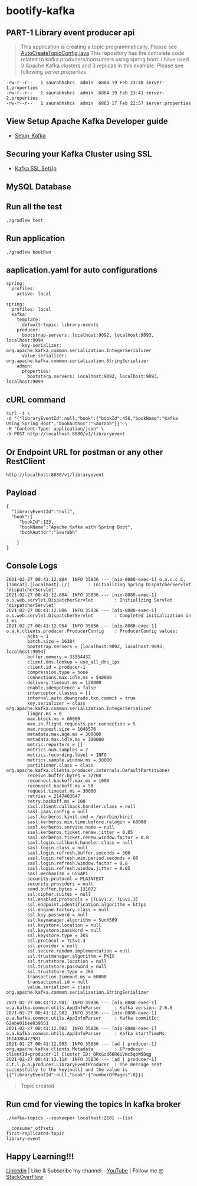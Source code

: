 # bootify-kafka

## PART-1 Library event producer api
> This application is creating a topic programmatically. Please see [AutoCreateTopicConfig.java](https://github.com/saurabhshcs/apache-kafka-learning/blob/main/library-producer-api/src/main/java/com/techsharezone/library/producer/api/config/AutoCreateTopicConfig.java)
> This repository has the complete code related to kafka producers/consumers using spring boot.
> I have used 3 Apache Kafka clusters and 3 replicas in this example. 
> Please see following server.properties

```
-rw-r--r--   1 saurabhshcs  admin  6864 19 Feb 23:40 server-1.properties
-rw-r--r--   1 saurabhshcs  admin  6864 19 Feb 23:41 server-2.properties
-rw-r--r--   1 saurabhshcs  admin  6863 17 Feb 22:57 server.properties
```

## View Setup Apache Kafka Developer guide

- [Setup-Kafka](https://github.com/saurabhshcs/apache-kafka-developer-guide/blob/main/README.md)

## Securing your Kafka Cluster using SSL

- [Kafka SSL SetUp](https://github.com/saurabhshcs/apache-kafka-developer-guide/blob/main/Kafka_Security_config.md)

## MySQL Database

## Run all the test 

`
./gradlew test
`

## Run application
`
./gradlew bootRun
`

## aaplication.yaml for auto configurations

```
spring:
  profiles:
    active: local
    
spring:
  profiles: local
  kafka:
    template:
      default-topic: library-events
    producer:
      bootstrap-servers: localhost:9092, localhost:9093, localhost:9094
      key-serializer: org.apache.kafka.common.serialization.IntegerSerializer
      value-serializer: org.apache.kafka.common.serialization.StringSerializer
    admin:
      properties:
        bootstarp.servers: localhost:9092, localhost:9093, localhost:9094
```

## cURL command

```
curl -i \
-d '{"libraryEventId":null,"book":{"bookId":456,"bookName":"Kafka Using Spring Boot","bookAuthor":"Saurabh"}}' \
-H "Content-Type: application/json" \
-X POST http://localhost:8080/v1/libraryevent
```
## Or Endpoint URL for postman or any other RestClient

```
http://localhost:8080/v1/libraryevent
````
## Payload

```
{
  "libraryEventId":"null",
  "book":{
	 "bookId":123,
	 "bookName":"Apache Kafka with Spring Boot",
	 "bookAuthor":"Saurabh"

	}
}

```
## Console Logs

```
2021-02-27 00:41:12.804  INFO 35836 --- [nio-8080-exec-1] o.a.c.c.C.[Tomcat].[localhost].[/]       : Initializing Spring DispatcherServlet 'dispatcherServlet'
2021-02-27 00:41:12.804  INFO 35836 --- [nio-8080-exec-1] o.s.web.servlet.DispatcherServlet        : Initializing Servlet 'dispatcherServlet'
2021-02-27 00:41:12.806  INFO 35836 --- [nio-8080-exec-1] o.s.web.servlet.DispatcherServlet        : Completed initialization in 1 ms
2021-02-27 00:41:12.954  INFO 35836 --- [nio-8080-exec-1] o.a.k.clients.producer.ProducerConfig    : ProducerConfig values: 
        acks = 1
        batch.size = 16384
        bootstrap.servers = [localhost:9092, localhost:9093, localhost:9094]
        buffer.memory = 33554432
        client.dns.lookup = use_all_dns_ips
        client.id = producer-1
        compression.type = none
        connections.max.idle.ms = 540000
        delivery.timeout.ms = 120000
        enable.idempotence = false
        interceptor.classes = []
        internal.auto.downgrade.txn.commit = true
        key.serializer = class org.apache.kafka.common.serialization.IntegerSerializer
        linger.ms = 0
        max.block.ms = 60000
        max.in.flight.requests.per.connection = 5
        max.request.size = 1048576
        metadata.max.age.ms = 300000
        metadata.max.idle.ms = 300000
        metric.reporters = []
        metrics.num.samples = 2
        metrics.recording.level = INFO
        metrics.sample.window.ms = 30000
        partitioner.class = class org.apache.kafka.clients.producer.internals.DefaultPartitioner
        receive.buffer.bytes = 32768
        reconnect.backoff.max.ms = 1000
        reconnect.backoff.ms = 50
        request.timeout.ms = 30000
        retries = 2147483647
        retry.backoff.ms = 100
        sasl.client.callback.handler.class = null
        sasl.jaas.config = null
        sasl.kerberos.kinit.cmd = /usr/bin/kinit
        sasl.kerberos.min.time.before.relogin = 60000
        sasl.kerberos.service.name = null
        sasl.kerberos.ticket.renew.jitter = 0.05
        sasl.kerberos.ticket.renew.window.factor = 0.8
        sasl.login.callback.handler.class = null
        sasl.login.class = null
        sasl.login.refresh.buffer.seconds = 300
        sasl.login.refresh.min.period.seconds = 60
        sasl.login.refresh.window.factor = 0.8
        sasl.login.refresh.window.jitter = 0.05
        sasl.mechanism = GSSAPI
        security.protocol = PLAINTEXT
        security.providers = null
        send.buffer.bytes = 131072
        ssl.cipher.suites = null
        ssl.enabled.protocols = [TLSv1.2, TLSv1.3]
        ssl.endpoint.identification.algorithm = https
        ssl.engine.factory.class = null
        ssl.key.password = null
        ssl.keymanager.algorithm = SunX509
        ssl.keystore.location = null
        ssl.keystore.password = null
        ssl.keystore.type = JKS
        ssl.protocol = TLSv1.3
        ssl.provider = null
        ssl.secure.random.implementation = null
        ssl.trustmanager.algorithm = PKIX
        ssl.truststore.location = null
        ssl.truststore.password = null
        ssl.truststore.type = JKS
        transaction.timeout.ms = 60000
        transactional.id = null
        value.serializer = class org.apache.kafka.common.serialization.StringSerializer

2021-02-27 00:41:12.981  INFO 35836 --- [nio-8080-exec-1] o.a.kafka.common.utils.AppInfoParser     : Kafka version: 2.6.0
2021-02-27 00:41:12.982  INFO 35836 --- [nio-8080-exec-1] o.a.kafka.common.utils.AppInfoParser     : Kafka commitId: 62abe01bee039651
2021-02-27 00:41:12.982  INFO 35836 --- [nio-8080-exec-1] o.a.kafka.common.utils.AppInfoParser     : Kafka startTimeMs: 1614386472981
2021-02-27 00:41:12.993  INFO 35836 --- [ad | producer-1] org.apache.kafka.clients.Metadata        : [Producer clientId=producer-1] Cluster ID: QRxGzd66R6iVmc5qoW5Dqg
2021-02-27 00:41:13.114  INFO 35836 --- [ad | producer-1] c.t.l.p.a.producer.LibraryEventProducer  : The message sent successfully to the key[null] and the value is [{"libraryEventId":null,"book":{"numberOfPages":0}}]

```

> Topic created 

## Run cmd for viewing the topics in kafka broker

`
./kafka-topics --zookeeper localhost:2181 --list
`

```
__consumer_offsets
first-replicated-topic
library-event
```

## Happy Learning!!!


[Linkedin](https://www.linkedin.com/in/saurabhshcs/) | Like & Subscribe my channel - [YouTube](https://www.youtube.com/channel/UCSQqjPw7_tfx1Ie4yYHbcxQ?pbjreload=102) | Follow me @ [StackOverFlow](https://stackoverflow.com/users/10719720/saurabhshcs?tab=profile)

